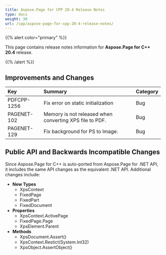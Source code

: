 ```yaml
---
title: Aspose.Page for CPP 20.4 Release Notes
type: docs
weight: 30
url: /cpp/aspose-page-for-cpp-20-4-release-notes/
---
```


{{% alert color="primary" %}} 

This page contains release notes information for **Aspose.Page for C++ 20.4** release.

{{% /alert %}} 
## **Improvements and Changes**

|**Key**|**Summary**|**Category**|
| :- | :- | :- |
|PDFCPP-1256|Fix error on static initialization|Bug|
|PAGENET-102|Memory is not released when converting XPS file to PDF.|Bug|
|PAGENET-129 |Fix background for PS to Image.|Bug|
## **Public API and Backwards Incompatible Changes**
Since Aspose.Page for C++ is auto-ported from Aspose.Page for .NET API, it includes the same API changes as the equivalent .NET API. Additional changes include:

- **New Types**
  - XpsContext
  - FixedPage
  - FixedPart
  - FixedDocument
- **Properties**
  - XpsContext.ActivePage
  - FixedPage.Page
  - XpsElement.Parent
- **Methods**
  - XpsDocument.Assert()
  - XpsContext.Restict(System.Int32)
  - XpsObject.AssertObject()
